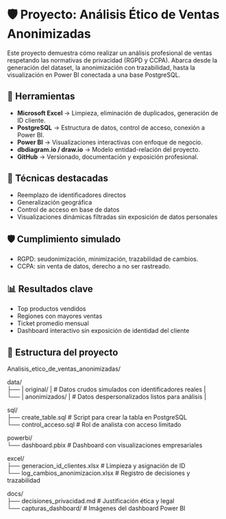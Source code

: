 # 🛡️ Proyecto: Análisis Ético de Ventas Anonimizadas

Este proyecto demuestra cómo realizar un análisis profesional de ventas respetando las normativas de privacidad (RGPD y CCPA). Abarca desde la generación del dataset, la anonimización con trazabilidad, hasta la visualización en Power BI conectada a una base PostgreSQL.

## 🧰 Herramientas
- **Microsoft Excel** → Limpieza, eliminación de duplicados, generación de ID cliente.
- **PostgreSQL** → Estructura de datos, control de acceso, conexión a Power BI.
- **Power BI** → Visualizaciones interactivas con enfoque de negocio.
- **dbdiagram.io / draw.io** → Modelo entidad-relación del proyecto.
- **GitHub** → Versionado, documentación y exposición profesional.

## 🧪 Técnicas destacadas
- Reemplazo de identificadores directos
- Generalización geográfica
- Control de acceso en base de datos
- Visualizaciones dinámicas filtradas sin exposición de datos personales

## 🛡️ Cumplimiento simulado
- RGPD: seudonimización, minimización, trazabilidad de cambios.
- CCPA: sin venta de datos, derecho a no ser rastreado.

## 📊 Resultados clave
- Top productos vendidos
- Regiones con mayores ventas
- Ticket promedio mensual
- Dashboard interactivo sin exposición de identidad del cliente

## 📂 Estructura del proyecto
Analisis_etico_de_ventas_anonimizadas/  

data/  
├── | original/ |    # Datos crudos simulados con identificadores reales |  
└── | anonimizados/ |    # Datos despersonalizados listos para análisis |  

sql/  
├── create_table.sql     # Script para crear la tabla en PostgreSQL  
└── control_acceso.sql   # Rol de analista con acceso limitado  

powerbi/  
└── dashboard.pbix       # Dashboard con visualizaciones empresariales  

excel/  
├── generacion_id_clientes.xlsx   # Limpieza y asignación de ID  
└── log_cambios_anonimizacion.xlsx # Registro de decisiones y trazabilidad  

docs/  
├── decisiones_privacidad.md      # Justificación ética y legal  
└── capturas_dashboard/           # Imágenes del dashboard Power BI  

